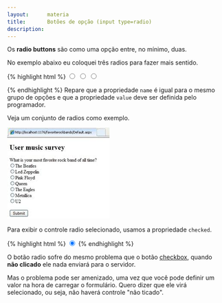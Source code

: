 ```yaml
---
layout:      materia
title:       Botões de opção (input type=radio)
description: 
---
```


Os __radio buttons__ são como uma opção entre, no mínimo, duas.

No exemplo abaixo eu coloquei três radios para fazer mais sentido.

{% highlight html %}
<input type="radio" name="band-rock" value="beatles"/>
<input type="radio" name="band-rock" value="led-zeppelin"/>
<input type="radio" name="band-rock" value="pink-floyd"/>

{% endhighlight %}
Repare que a propriedade `name` é igual para o mesmo grupo de opções e que a propriedade `value` deve ser definida pelo
programador.

Veja um conjunto de radios como exemplo.

![Ilustração de um campo radio button](input-radio.jpg "Ilustração de um campo radio button")

Para exibir o controle radio selecionado, usamos a propriedade `checked`.

{% highlight html %}
<input type="radio" name="company" checked="checked"/>
{% endhighlight %}

O botão radio sofre do mesmo problema que o botão [checkbox](../checkbox), quando __não clicado__ ele nada enviará para o servidor.

Mas o problema pode ser amenizado, uma vez que você pode definir um valor na hora de carregar o formulário. Quero dizer que
ele virá selecionado, ou seja, não haverá controle "não ticado".